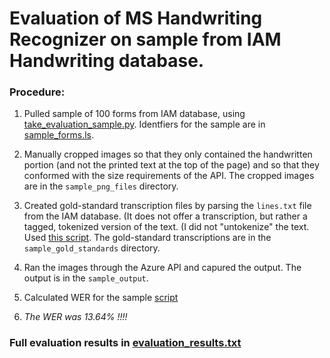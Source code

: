 # Evaluation of MS Handwriting Recognizer on sample from IAM Handwriting database.

### Procedure:
1. Pulled sample of 100 forms from IAM database, using [take_evaluation_sample.py](https://github.com/Linguistics575/575_OCR/blob/master/evaluation/IAM-evaluation-sample/take_evaluation_sample.py).  Identfiers for the sample are in [sample_forms.ls](https://github.com/Linguistics575/575_OCR/blob/master/evaluation/IAM-evaluation-sample/sample_forms.ls).

2. Manually cropped images so that they only contained the handwritten portion (and not the printed text at the top of the page) and so that they conformed with the size requirements of the API. The cropped images are in the `sample_png_files` directory.

3. Created gold-standard transcription files by parsing the `lines.txt` file from the IAM database.  (It does not offer a transcription, but rather a tagged, tokenized version of the text.  (I did not "untokenize" the text.  Used [this script](https://github.com/Linguistics575/575_OCR/blob/master/evaluation/IAM-evaluation-sample/create_IAM_gold_standards.py).  The gold-standard transcriptions are in the `sample_gold_standards` directory.

3. Ran the images through the Azure API and capured the output.  The output is in the `sample_output`.

4. Calculated WER for the sample [script](https://github.com/Linguistics575/unlocking-text-main/tree/master/evaluation/WER)

5. *The WER was 13.64% !!!!*

### Full evaluation results in [evaluation_results.txt](https://github.com/Linguistics575/575_OCR/blob/master/evaluation/IAM-evaluation-sample/evaluation_results.txt)
